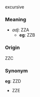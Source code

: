 excursive
### Meaning
+ _adj_: ZZA
	+ __eg__: ZZB

### Origin

ZZC

### Synonym

__eg__: ZZD

+ ZZE


